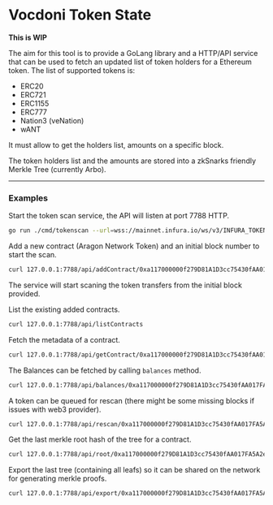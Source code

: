 # Vocdoni Token State

**This is WIP**

The aim for this tool is to provide a GoLang library and a HTTP/API service that can be used to fetch an updated list of token holders for a Ethereum token.
The list of supported tokens is:
- ERC20
- ERC721
- ERC1155
- ERC777
- Nation3 (veNation)
- wANT

It must allow to get the holders list, amounts on a specific block.

The token holders list and the amounts are stored into a zkSnarks friendly Merkle Tree (currently Arbo).

---

### Examples

Start the token scan service, the API will listen at port 7788 HTTP. 
```bash
go run ./cmd/tokenscan --url=wss://mainnet.infura.io/ws/v3/INFURA_TOKEN --port=7788
```

 Add a new contract (Aragon Network Token) and an initial block number to start the scan.
```bash
curl 127.0.0.1:7788/api/addContract/0xa117000000f279D81A1D3cc75430fAA017FA5A2e/erc20/11000000
```
The service will start scaning the token transfers from the initial block provided.

List the existing added contracts.
```bash
curl 127.0.0.1:7788/api/listContracts
```

Fetch the metadata of a contract.
```bash
curl 127.0.0.1:7788/api/getContract/0xa117000000f279D81A1D3cc75430fAA017FA5A2e
```

The Balances can be fetched by calling `balances` method.
```bash
curl 127.0.0.1:7788/api/balances/0xa117000000f279D81A1D3cc75430fAA017FA5A2e
```

A token can be queued for rescan (there might be some missing blocks if issues with web3 provider).
```bash
curl 127.0.0.1:7788/api/rescan/0xa117000000f279D81A1D3cc75430fAA017FA5A2e
```

Get the last merkle root hash of the tree for a contract.
```bash
curl 127.0.0.1:7788/api/root/0xa117000000f279D81A1D3cc75430fAA017FA5A2e
```

Export the last tree (containing all leafs) so it can be shared on the network for generating merkle proofs.
```bash
curl 127.0.0.1:7788/api/export/0xa117000000f279D81A1D3cc75430fAA017FA5A2e
```
